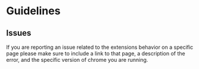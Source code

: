 # Guidelines
## Issues
If you are reporting an issue related to the extensions behavior on a specific page please make sure to include a link to that page, a description of the error, and the specific version of chrome you are running.
